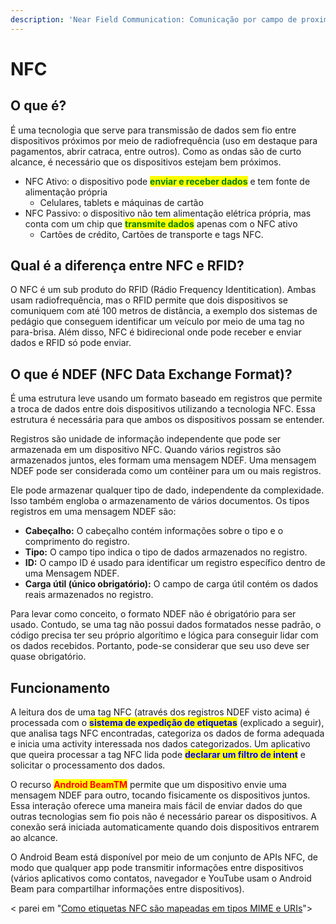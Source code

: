 ```yaml
---
description: 'Near Field Communication: Comunicação por campo de proximidade.'
---
```


# NFC

## O que é?

É uma tecnologia que serve para transmissão de dados sem fio entre dispositivos próximos por meio de radiofrequência (uso em destaque para pagamentos, abrir catraca, entre outros). Como as ondas são de curto alcance, é necessário que os dispositivos estejam bem próximos.

* NFC Ativo: o dispositivo pode <mark style="color:green;">**enviar e receber dados**</mark> e tem fonte de alimentação própria
  * Celulares, tablets e máquinas de cartão
* NFC Passivo: o dispositivo não tem alimentação elétrica própria, mas conta com um chip que <mark style="color:green;">**transmite dados**</mark> apenas com o NFC ativo
  * Cartões de crédito, Cartões de transporte e tags NFC.

## Qual é a diferença entre NFC e RFID? <a href="#h-qual-e-a-diferenca-entre-nfc-e-rfid" id="h-qual-e-a-diferenca-entre-nfc-e-rfid"></a>

O NFC é um sub produto do RFID (Rádio Frequency Identitication). Ambas usam radiofrequência, mas o RFID permite que dois dispositivos se comuniquem com até 100 metros de distância, a exemplo dos sistemas de pedágio que conseguem identificar um veículo por meio de uma tag no para-brisa. Além disso, NFC é bidirecional onde pode receber e enviar dados e RFID só pode enviar.



## O que é NDEF (NFC Data Exchange Format)?

É uma estrutura leve usando um formato baseado em registros que permite a troca de dados entre dois dispositivos utilizando a tecnologia NFC. Essa estrutura é necessária para que ambos os dispositivos possam se entender.

Registros são unidade de informação independente que pode ser armazenada em um dispositivo NFC. Quando vários registros são armazenados juntos, eles formam uma mensagem NDEF. Uma mensagem NDEF pode ser considerada como um contêiner para um ou mais registros.

Ele pode armazenar qualquer tipo de dado, independente da complexidade. Isso também engloba o armazenamento de vários documentos. Os tipos registros em uma mensagem NDEF são:

* **Cabeçalho:** O cabeçalho contém informações sobre o tipo e o comprimento do registro.
* **Tipo:** O campo tipo indica o tipo de dados armazenados no registro.
* **ID:** O campo ID é usado para identificar um registro específico dentro de uma Mensagem NDEF.
* **Carga útil (único obrigatório):** O campo de carga útil contém os dados reais armazenados no registro.

Para levar como conceito, o formato NDEF não é obrigatório para ser usado. Contudo, se uma tag não possui dados formatados nesse padrão, o código precisa ter seu próprio algorítimo e lógica para conseguir lidar com os dados recebidos. Portanto, pode-se considerar que seu uso deve ser quase obrigatório.



## Funcionamento

A leitura dos de uma tag NFC (através dos registros NDEF visto acima) é processada com o <mark style="color:blue;">**sistema de expedição de etiquetas**</mark> (explicado a seguir), que analisa tags NFC encontradas, categoriza os dados de forma adequada e inicia uma activity interessada nos dados categorizados. Um aplicativo que queira processar a tag NFC lida pode <mark style="color:blue;">**declarar um filtro de intent**</mark> e solicitar o processamento dos dados.

O recurso <mark style="color:red;">**Android BeamTM**</mark> permite que um dispositivo envie uma mensagem NDEF para outro, tocando fisicamente os dispositivos juntos. Essa interação oferece uma maneira mais fácil de enviar dados do que outras tecnologias sem fio pois não é necessário parear os dispositivos. A conexão será iniciada automaticamente quando dois dispositivos entrarem ao alcance.

O Android Beam está disponível por meio de um conjunto de APIs NFC, de modo que qualquer app pode transmitir informações entre dispositivos (vários aplicativos como contatos, navegador e YouTube usam o Android Beam para compartilhar informações entre dispositivos).



< parei em "[Como etiquetas NFC são mapeadas em tipos MIME e URIs](https://developer.android.com/develop/connectivity/nfc/nfc?hl=pt-br#tag-dispatch)">&#x20;



